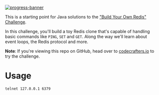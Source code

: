 [![progress-banner](https://backend.codecrafters.io/progress/redis/5493f2f0-b7b4-459a-9f60-e9c58f61b731)](https://app.codecrafters.io/users/SakaiTaka23?r=2qF)

This is a starting point for Java solutions to the
["Build Your Own Redis" Challenge](https://codecrafters.io/challenges/redis).

In this challenge, you'll build a toy Redis clone that's capable of handling
basic commands like `PING`, `SET` and `GET`. Along the way we'll learn about
event loops, the Redis protocol and more.

**Note**: If you're viewing this repo on GitHub, head over to
[codecrafters.io](https://codecrafters.io) to try the challenge.

# Usage
```shell
telnet 127.0.0.1 6379
```
